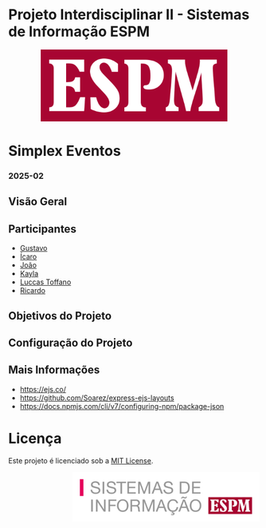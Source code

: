 # Projeto Interdisciplinar II - Sistemas de Informação ESPM

<p align="center">
    <a href="https://www.espm.br/cursos-de-graduacao/sistemas-de-informacao/"><img src="https://raw.githubusercontent.com/tech-espm/misc-template/main/logo.png" alt="Sistemas de Informação ESPM" style="width: 375px;"/></a>
</p>

# Simplex Eventos

### 2025-02

## Visão Geral

## Participantes

- [Gustavo](https://github.com/GusTTrand)
- [Ícaro](https://github.com/Icaro2703)
- [João](https://github.com/JVYazbek)
- [Kayla](https://github.com/JohnnyD3pp)
- [Luccas Toffano](https://github.com/toffan0)
- [Ricardo](https://github.com/Quengue)

## Objetivos do Projeto

## Configuração do Projeto

## Mais Informações

- https://ejs.co/
- https://github.com/Soarez/express-ejs-layouts
- https://docs.npmjs.com/cli/v7/configuring-npm/package-json

# Licença

Este projeto é licenciado sob a [MIT License](https://github.com/tech-espm/inter-2sem-2025-simplex-eventos/blob/main/LICENSE).

<p align="right">
    <a href="https://www.espm.br/cursos-de-graduacao/sistemas-de-informacao/"><img src="https://raw.githubusercontent.com/tech-espm/misc-template/main/logo-si-512.png" alt="Sistemas de Informação ESPM" style="width: 375px;"/></a>
</p>
